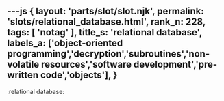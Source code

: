 ---js
{
  layout: 'parts/slot/slot.njk',
  permalink: 'slots/relational_database.html',
  rank_n: 228,
  tags: [ 'notag' ],
  title_s: 'relational database',
  labels_a: ['object-oriented programming','decryption','subroutines','non-volatile resources','software development','pre-written code','objects'],
}
---
:relational database:

